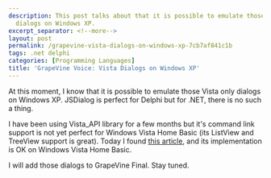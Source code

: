 ```yaml
---
description: This post talks about that it is possible to emulate those Vista only
  dialogs on Windows XP.
excerpt_separator: <!--more-->
layout: post
permalink: /grapevine-vista-dialogs-on-windows-xp-7cb7af841c1b
tags: .net delphi
categories: [Programming Languages]
title: 'GrapeVine Voice: Vista Dialogs on Windows XP'
---
```

At this moment, I know that it is possible to emulate those Vista only dialogs on Windows XP. JSDialog is perfect for Delphi but for .NET, there is no such a thing.

I have been using Vista_API library for a few months but it's command link support is not yet perfect for Windows Vista Home Basic (its ListView and TreeView support is great). Today I found [this article](http://www.codeproject.com/useritems/Vista_TaskDialog_Wrapper.asp), and its implementation is OK on Windows Vista Home Basic.

I will add those dialogs to GrapeVine Final. Stay tuned.
<!--more-->
